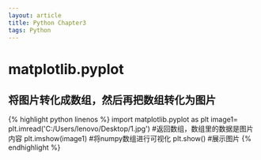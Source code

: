```yaml
---
layout: article
title: Python Chapter3
tags: Python
---
```


<!--more-->

# matplotlib.pyplot

## 将图片转化成数组，然后再把数组转化为图片

{% highlight python linenos %}
import matplotlib.pyplot as plt 
image1= plt.imread('C:/Users/lenovo/Desktop/1.jpg')   #返回数组，数组里的数据是图片内容
plt.imshow(image1)   #将numpy数组进行可视化
plt.show()           #展示图片
{% endhighlight %}